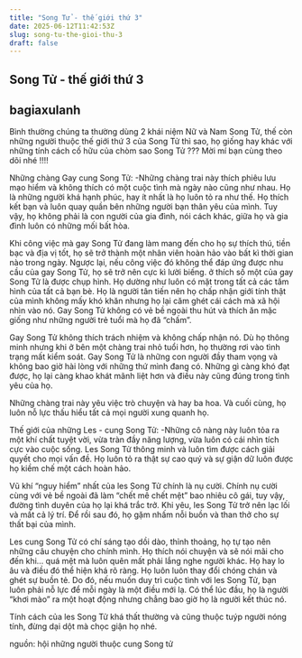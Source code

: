 ```yaml
---
title: "Song Tử - thế giới thứ 3"
date: 2025-06-12T11:42:53Z
slug: song-tu-the-gioi-thu-3
draft: false
---
```


## Song Tử - thế giới thứ 3

## bagiaxulanh

Bình thường chúng ta thường dùng 2 khái niệm Nữ và Nam Song Tử, thế còn những người thuộc thế giới thứ 3 của Song Tử thì sao, họ giống hay khác với những tính cách cố hữu của chòm sao Song Tử ??? Mời mí bạn cùng theo dõi nhé !!!!
 
Những chàng Gay cung Song Tử: 
-Những chàng trai này thích phiêu lưu mạo hiểm và không thích có một cuộc tình mà ngày nào cũng như nhau. Họ là những người khá hạnh phúc, hay ít nhất là họ luôn tỏ ra như thế. Họ thích kết bạn và luôn quay quần bên những người bạn thân yêu của mình. Tuy vậy, họ không phải là con người của gia đình, nói cách khác, giữa họ và gia đình luôn có những mối bất hòa.
 
Khi công việc mà gay Song Tử đang làm mang đến cho họ sự thích thú, tiền bạc và địa vị tốt, họ sẽ trở thành một nhân viên hoàn hảo vào bất kì thời gian nào trong ngày. Ngược lại, nếu công việc đó không thể đáp ứng được nhu cầu của gay Song Tử, họ sẽ trở nên cực kì lười biếng.
ở thích số một của gay Song Tử là được chụp hình. Họ dường như luôn có mặt trong tất cả các tấm hình của tất cả bạn bè. Họ là người tân tiến nên họ chấp nhận giới tính thật của mình không mấy khó khăn nhưng họ lại căm ghét cái cách mà xã hội nhìn vào nó. Gay Song Tử không có vẻ bề ngoài thu hút và thích ăn mặc giống như những người trẻ tuổi mà họ đã “chấm”.
 
Gay Song Tử không thích trách nhiệm và không chấp nhận nó. Dù họ thông minh nhưng khi ở bên một chàng trai nhỏ tuổi hơn, họ thường rơi vào tình trạng mất kiểm soát. Gay Song Tử là những con người đầy tham vọng và không bao giờ hài lòng với những thứ mình đang có. Những gì càng khó đạt được, họ lại càng khao khát mãnh liệt hơn và điều này cũng đúng trong tình yêu của họ.
 
Những chàng trai này yêu việc trò chuyện và hay ba hoa. Và cuối cùng, họ luôn nỗ lực thấu hiểu tất cả mọi người xung quanh họ.
 
 
Thế giới của những Les - cung Song Tử:
-Những cô nàng này luôn tỏa ra một khí chất tuyệt vời, vừa tràn đầy năng lượng, vừa luôn có cái nhìn tích cực vào cuộc sống. Les Song Tử thông minh và luôn tìm được cách giải quyết cho mọi vấn đề. Họ luôn tỏ ra thật sự cao quý và sự giận dữ luôn được họ kiềm chế một cách hoàn hảo.
 
Vũ khí “nguy hiểm” nhất của les Song Tử chính là nụ cười. Chính nụ cười cùng với vẻ bề ngoài đã làm “chết mê chết mệt” bao nhiêu cô gái, tuy vậy, đường tình duyên của họ lại khá trắc trở. Khi yêu, les Song Tử trở nên lạc lối và mất cả lý trí. Để rồi sau đó, họ gặm nhấm nỗi buồn và than thở cho sự thất bại của mình.
 
Les cung Song Tử có chí sáng tạo dồi dào, thỉnh thoảng, họ tự tạo nên những câu chuyện cho chính mình. Họ thích nói chuyện và sẽ nói mãi cho đến khi… quá mệt mà luôn quên mất phải lắng nghe người khác. Họ hay lo âu và điều đó thể hiện khá rõ ràng. Họ luôn luôn thay đổi chóng chán và ghét sự buồn tẻ. Do đó, nếu muốn duy trì cuộc tình với les Song Tử, bạn luôn phải nỗ lực để mỗi ngày là một điều mới lạ. Có thể lúc đầu, họ là người “khơi mào” ra một hoạt động nhưng chẳng bao giờ họ là người kết thúc nó.
 
Tính cách của les Song Tử khá thất thường và cũng thuộc tuýp người nóng tính, đừng dại dột mà chọc giận họ nhé.
 
 
 
nguồn: hội những người thuộc cung Song tử
